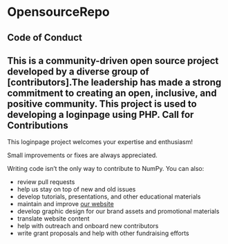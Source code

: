 # OpensourceRepo



Code of Conduct
----------------------

This is a community-driven open source project developed by a diverse group of
[contributors].The leadership has made a strong
commitment to creating an open, inclusive, and positive community. 
This project is used to developing a  loginpage using PHP.
Call for Contributions
----------------------

This loginpage project welcomes your expertise and enthusiasm!

Small improvements or fixes are always appreciated.

Writing code isn’t the only way to contribute to NumPy. You can also:
- review pull requests
- help us stay on top of new and old issues
- develop tutorials, presentations, and other educational materials
- maintain and improve [our website](https://github.com/Sai-Kumar88789/OpensourceRepo.git)
- develop graphic design for our brand assets and promotional materials
- translate website content
- help with outreach and onboard new contributors
- write grant proposals and help with other fundraising efforts
